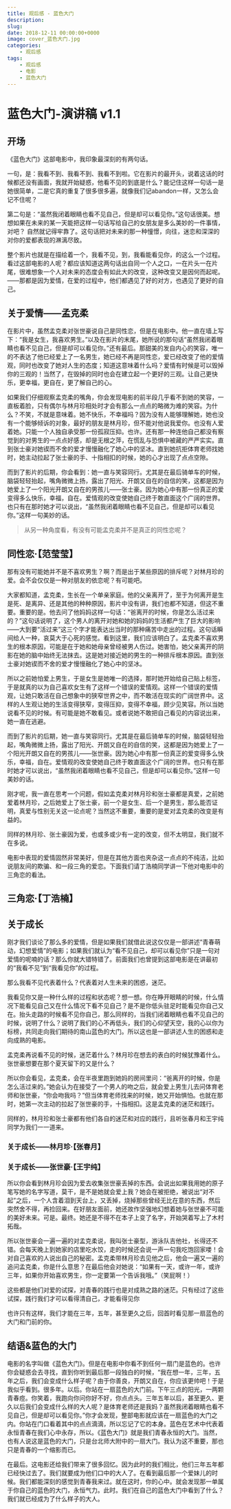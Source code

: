 ```yaml
---
title: 观后感 - 蓝色大门
description: 
slug: 
date: 2018-12-11 00:00:00+0000
image: cover_蓝色大门.jpg
categories:
    - 观后感
tags:
    - 观后感
    - 电影
    - 蓝色大门
---
```


# 蓝色大门-演讲稿 v1.1

## 开场

《蓝色大门》这部电影中，我印象最深刻的有两句话。

一句，是：我看不到、我看不到、我看不到啦。它在影片的最开头，说着这话的时候都还没有画面，我就开始疑惑，他看不见的到底是什么？能记住这样一句话一是她很简单，二是它真的重复了很多很多遍，就像我们记abandon一样，又怎么会记不住呢？

第二句是：“虽然我闭着眼睛也看不见自己，但是却可以看见你。”这句话很美。想想如果在未来的某一天能把这样一句话写给自己的女朋友是多么美妙的一件事情，对吧？ 自然就记得牢靠了。这句话把对未来的那一种憧憬，向往，迷恋和深深的对你的爱都表现的淋漓尽致。

整个影片也就是在描绘着一个，我看不见，到，我看能看见你，的这么一个过程。看过这部电影的人呢？都应该知道这两句话出自同一个人之口，一在片头一在片尾，很难想象一个人对未来的态度会有如此大的改变，这种改变又是因何而起呢。——那都是因为爱情，在爱的过程中，他们都遇见了好的对方，也遇见了更好的自己。

## 关于爱情——孟克柔

在影片中，虽然孟克柔对张世豪说自己是同性恋，但是在电影中。他一直在墙上写下：“我是女生，我喜欢男生。”以及在影片的末尾，她所说的那句话“虽然我闭着眼睛也看不见自己，但是却可以看见你。”还有最后。那甜美的发自内心的笑容，唯一的不表达了他已经爱上了一名男生，她已经不再是同性恋，爱已经改变了他的爱情观，同时也改变了她对人生的态度；知道这意味着什么吗？爱情有时候是可以毁掉你的三观的！当然了，在毁掉的同时也会在建立起一个更好的三观。让自己更快乐，更幸福，更自在，更了解自己的心。

如果我们仔细观察孟克柔的嘴角，你会发现电影的前半段几乎看不到她的笑容，一直板着脸，只有偶尔与林月珍相处时才会有那么一点点的略微为难的笑容。为什么？不笑，不就是意味着。她不快乐，不幸福吗？因为没有人能够理解她，她也没有一个能够倾诉的对象，最好的朋友是林月珍，但不能对他说我爱你。也没有人爱着她。只能一个人独自承受那一份孤寂压抑。也许。还有那一种连他自己都没有察觉到的对男生的一点点好感，却是无根之萍，在慌乱与恐惧中被藏的严严实实。直到张士豪对她锲而不舍的爱才慢慢融化了她心中的坚冰。直到她抗拒体育老师找她时，她主动拉起了张士豪的手、十指相扣的时候，她的心才出现了点点空隙。

而到了影片的后期，你会看到：她一直与笑容同行。尤其是在最后骑单车的时候，脑袋轻轻抬起，嘴角微微上扬，露出了阳光、开朗又自在的自信的笑，这都是因为她爱上了一个阳光开朗又自在的男孩儿——张士豪。因为她心中有那一份真正的爱变得多么快乐，幸福，自在。爱情观的改变使她自己终于敢直面这个广阔的世界。也只有在那时她才可以说出，“虽然我闭着眼睛也看不见自己，但是却可以看见你。”这样一句美妙的话。

> 从另一种角度看，有没有可能孟克柔并不是真正的同性恋呢？

## 同性恋·【范莹莹】

那有没有可能她并不是不喜欢男生？啊？而是出于某些原因的排斥呢？对林月珍的爱。会不会仅仅是一种对朋友的依恋呢？有可能吧。

大家都知道，孟克柔，生长在一个单亲家庭。他的父亲离开了，至于为何离开是生是死、是离异、还是其他的种种原因，影片中没有讲，我们也都不知道，但这不重要。重要的是。他去问了他妈妈这样一句话：“爸离开的时候，你是怎么活过来的？”这句话说明了，这个男人的离开对她和她的妈妈的生活都产生了巨大的影响——大到要“活过来”这三个字才能表达出当时的那种痛苦中走出的过程。这句话瞬间给人一种，哀莫大于心死的感觉。看到这里，我们应该明白了。孟克柔不喜欢男生的根本原因，可能是在于她和她母亲曾经被男人伤过。她害怕，她父亲离开的阴影在她的脑中始终无法抹去。这是她对接近她的男生的一种排斥根本原因。直到张士豪对她锲而不舍的爱才慢慢融化了她心中的坚冰。

所以之前她怕爱上男生，于是女生是她唯一的选择，那时她开始给自己贴上标签，于是就真的以为自己喜欢女生有了这样一个错误的爱情观。这样一个错误的爱情观，让她只敢活在自己想象中的狭窄世界之中，而不敢活在现实的广阔世界中。这样的人生观让她的生活变得狭窄，变得压抑，变得不幸福，顾少见笑容。所以当她说看不见的时候。有可能是她不敢看见。或者说她不敢把自己看见的内容说出来，她一直在逃避。

而到了影片的后期，她一直与笑容同行。尤其是在最后骑单车的时候，脑袋轻轻抬起，嘴角微微上扬，露出了阳光、开朗又自在的自信的笑，这都是因为她爱上了一个阳光开朗又自在的男孩儿——张世豪。因为她心中有那一份真正的爱变得多么快乐，幸福，自在。爱情观的改变使她自己终于敢直面这个广阔的世界。也只有在那时她才可以说出，“虽然我闭着眼睛也看不见自己，但是却可以看见你。”这样一句美妙的话。

刚才呢，我一直在思考一个问题，假如孟克柔对林月珍和张士豪都是真爱，之前她爱着林月珍，之后她爱上了张士豪，前一个是女生、后一个是男生，那么能否证明，真爱与性别无关这一论点呢？当然这不重要，重要的是爱对孟克柔的改变是有益的。

同样的林月珍、张士豪因为爱，也或多或少有一定的改变，但不太明显，我们就不在多说。

电影中表现的爱情固然非常美好，但是在其他方面也夹杂这一点点的不纯洁，比如说朋友间的欺骗、和一段三角的爱恋。下面我们请丁浩楠同学讲一下他对电影中的三角恋的看法。


## 三角恋·【丁浩楠】
 

## 关于成长

刚才我们谈论了那么多的爱情，但是如果我们就借此说这仅仅是一部讲述“青春萌动，幻想爱情”的电影；如果我们就认为“看不见自己，却可以看见你”只是一句对爱情的呢喃的话？那么你就大错特错了。前面我们也曾提到这部电影是在讲最初的“我看不见”到“我看见你”的过程。

那么我看不见代表着什么？代表着对人生未来的困惑，迷茫。

我看见你又是一种什么样的过程和状态呢？想一想。你在睁开眼睛的时候，什么情况下能看见自己又在什么情况下看不见自己？是不是你低头驻足时能看见你自己又在。抬头走路的时候看不见你自己，那么同样的，当我们闭着眼睛也看不见自己的时候，说明了什么？说明了我们的心不再低头，我们的心仰望天空，我的心以你为标榜，共同走向我们期待的南山蓝色的大门。所以这也是一部讲述人生的困惑和走向成熟的电影。

孟克柔再说看不见的时候，迷茫着什么？林月珍在想去的表白的时候犹豫着什么。张世豪想要在那个夏天留下的又是什么？

所以你会看见，孟克柔，会在半夜里跑到她妈的房间里问：“爸离开的时候，你是怎么活过来的。”她会认为在接受了一个男人的吻之后，就会爱上男生儿去问体育老师和张世豪，“你会吻我吗？”但当体育老师找来的时候，她又开始惧怕。也就在那时，她第一次主动的拉起了张世豪的手，十指相扣。这是孟克柔的迷茫和践行。

同样的，林月珍和张士豪都有他们各自的迷茫和对应的践行，且听张春月和王宇纯同学为我们一一道来。


### 关于成长——林月珍·【张春月】

### 关于成长——张世豪·【王宇纯】

所以你会看到林月珍会因为爱去收集张世豪丢掉的东西。会说出如果我用她的原子笔写她的名字写道，莫干，是不是她就会爱上我？她会在被拒绝，被说出“对不起”之后，一个人含着泪到天台上，又丢掉，烧掉那些曾经无比在意的东西，然后突然舍不得，再捡回来。在好朋友面前，她还故作坚强地幻想着她与张世豪不可能的美好未来。可是。最终。她还是不得不在本子上变了名字，开始哭着写上了木村拓哉。  

所以张世豪会一遍一遍的对孟克柔说，我叫张士豪型，游泳队吉他社，长得还不错。会每天晚上到她家的店里吃水饺，走的时候还会说一声一句我吃饱回家喽！会对自己喜欢的人说出自己的秘密。孟克柔带林月珍去见他之后，他会一遍又一遍的追问孟克柔，你是什么意思？在最后他会对她说：“如果有一天，或许一年，或许三年，如果你开始喜欢男生，你一定要第一个告诉我哦。”（笑屁啊！）  

这些都是他们对爱的试探，对青春的践行也是对成熟之路的迷茫。只有经过了这些试探，践行我们才可以看得清自己，才能看得见你

也许只有这样，我们才能在三年，五年，甚至更久之后，回首时看见那一扇蓝色的大门和门前的你。  
## 结语&蓝色的大门

电影的名字叫做《蓝色大门》。但是在电影中你看不到任何一扇门是蓝色的。也许你会疑惑会去寻找，直到你听到最后那一段独白的时候，“我在想一年，三年，五年之后，我们会变成什么样子呢？由于你善良，开朗又自在，你应该更帅吧！于是我似乎看到。很多年。以后。你站在一扇蓝色的大门前。下午三点的阳光，一两颗青春痘。你笑着，我跑向你问你好不好，你点点头。三年五年以后，甚至更久、更久以后我们会变成什么样的大人呢？是体育老师还是我妈？虽然我闭着眼睛也看不见自己，但是却可以看见你。”你才会发现，整部电影就应该在一扇蓝色的大门之内。你站在门口看着其中的点点滴滴，所以忘记了它的本身。蓝色在艺术中代表着永恒青春在我们心中永存，所以。《蓝色大门》就是我们青春永恒的大门。当然，也有人说这是蓝色的大门，只是台北师大附中的一扇大门。我认为这不重要，那也只是青春的一个缩影而已。

在最后。这电影还给我们带来了很多回忆。因为此时的我们相比，他们三年五年都已经快过去了。我们就要成为他们口中的大人了。在看到最后那一个爱妹儿的时候。我们都能深刻的感觉到青春我来过。就在这时，你的心中。就会发现那一单属于你自己的蓝色的大门，永恒气力。此时。我们在自己的蓝色大门中看到了什么？我们就已经成为了什么样子的大人。

